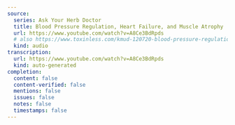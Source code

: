 ```yaml
---
source:
  series: Ask Your Herb Doctor
  title: Blood Pressure Regulation, Heart Failure, and Muscle Atrophy
  url: https://www.youtube.com/watch?v=A8Ce3BdRpds
  # also https://www.toxinless.com/kmud-120720-blood-pressure-regulation-heart-failure-muscle-atrophy.mp3
  kind: audio
transcription:
  url: https://www.youtube.com/watch?v=A8Ce3BdRpds
  kind: auto-generated
completion:
  content: false
  content-verified: false
  mentions: false
  issues: false
  notes: false
  timestamps: false
---
```

